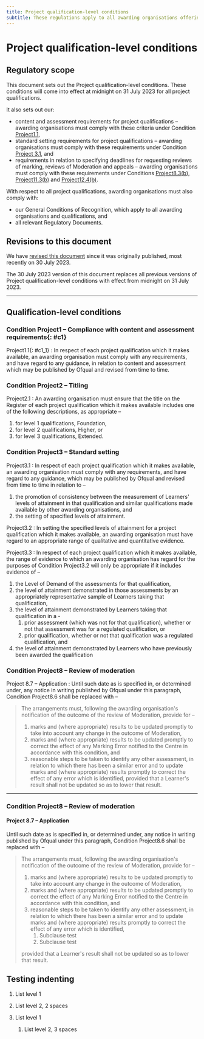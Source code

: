 ```yaml
---
title: Project qualification-level conditions
subtitle: These regulations apply to all awarding organisations offering project qualifications.
---
```


# Project qualification-level conditions

## Regulatory scope

This document sets out the Project qualification-level conditions. These conditions will come into effect at midnight on 31 July 2023 for all project qualifications.

It also sets out our:

* content and assessment requirements for project qualifications – awarding organisations must comply with these criteria under Condition [Project1.1](#project1.1),
* standard setting requirements for project qualifications – awarding organisations must comply with these requirements under Condition [Project 3.1](#project3.1), and
* requirements in relation to specifying deadlines for requesting reviews of marking, reviews of Moderation and appeals – awarding organisations must comply with these requirements under Conditions [Project8.3(b)](#project8.3), [Project11.3(b)](#project1.3) and [Project12.4(b)](#project12.4).

With respect to all project qualifications, awarding organisations must also comply with:

* our General Conditions of Recognition, which apply to all awarding organisations and qualifications, and
* all relevant Regulatory Documents.

## Revisions to this document

We have [revised this document](https://github.com/PMcAllister-govuk/PMcAllister-govuk.github.io/commits/main/) since it was originally published, most recently on 30 July 2023.

The 30 July 2023 version of this document replaces all previous versions of Project qualification-level conditions with effect from midnight on 31 July 2023.

---

## Qualification-level conditions

### Condition Project1 – Compliance with content and assessment requirements{: #c1}

Project1.1{: #c1_1}
: In respect of each project qualification which it makes available, an awarding organisation must comply with any requirements, and have regard to any guidance, in relation to content and assessment which may be published by Ofqual and revised from time to time.

### Condition Project2 – Titling

Project2.1
: An awarding organisation must ensure that the title on the Register of each project qualification which it makes available includes one of the following descriptions, as appropriate –
1. for level 1 qualifications, Foundation,
1. for level 2 qualifications, Higher, or
1. for level 3 qualifications, Extended.

### Condition Project3 – Standard setting

Project3.1
: In respect of each project qualification which it makes available, an awarding organisation must comply with any requirements, and have regard to any guidance, which may be published by Ofqual and revised from time to time in relation to –
1. the promotion of consistency between the measurement of Learners' levels of attainment in that qualification and similar qualifications made available by other awarding organisations, and
1. the setting of specified levels of attainment.

Project3.2
: In setting the specified levels of attainment for a project qualification which it makes available, an awarding organisation must have regard to an appropriate range of qualitative and quantitative evidence.

Project3.3
: In respect of each project qualification which it makes available, the range of evidence to which an awarding organisation has regard for the purposes of Condition Project3.2 will only be appropriate if it includes evidence of –
1. the Level of Demand of the assessments for that qualification,
1. the level of attainment demonstrated in those assessments by an appropriately representative sample of Learners taking that qualification,
1. the level of attainment demonstrated by Learners taking that qualification in a -
   1. prior assessment (which was not for that qualification), whether or not that assessment was for a regulated qualification, or
   1. prior qualification, whether or not that qualification was a regulated qualification, and
1. the level of attainment demonstrated by Learners who have previously been awarded the qualification

### Condition Project8 – Review of moderation

Project 8.7 – Application
: Until such date as is specified in, or determined under, any notice in writing published by Ofqual under this paragraph, Condition Project8.6 shall be replaced with –
> The arrangements must, following the awarding organisation's notification of the outcome of the review of Moderation, provide for –
> 
> 1. marks and (where appropriate) results to be updated promptly to take into account any change in the outcome of Moderation,
> 1. marks and (where appropriate) results to be updated promptly to correct the effect of any Marking Error notified to the Centre in accordance with this condition, and
> 1. reasonable steps to be taken to identify any other assessment, in relation to which there has been a similar error and to update marks and (where appropriate) results promptly to correct the effect of any error which is identified,
> provided that a Learner's result shall not be updated so as to lower that result.

---

### Condition Project8 – Review of moderation

#### Project 8.7 – Application

Until such date as is specified in, or determined under, any notice in writing published by Ofqual under this paragraph, Condition Project8.6 shall be replaced with –
> The arrangements must, following the awarding organisation's notification of the outcome of the review of Moderation, provide for –
> 
> 1. marks and (where appropriate) results to be updated promptly to take into account any change in the outcome of Moderation,
> 1. marks and (where appropriate) results to be updated promptly to correct the effect of any Marking Error notified to the Centre in accordance with this condition, and
> 1. reasonable steps to be taken to identify any other assessment, in relation to which there has been a similar error and to update marks and (where appropriate) results promptly to correct the effect of any error which is identified,
>    1. Subclause test
>      1. Subclause test
>
> provided that a Learner's result shall not be updated so as to lower that result.

## Testing indenting

1. List level 1
  1. List level 2, 2 spaces

1. List level 1
   1. List level 2, 3 spaces

